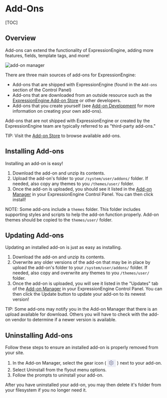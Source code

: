 <!--
    This source file is part of the open source project
    ExpressionEngine User Guide (https://github.com/ExpressionEngine/ExpressionEngine-User-Guide)

    @link      https://expressionengine.com/
    @copyright Copyright (c) 2003-2020, Packet Tide, LLC (https://packettide.com)
    @license   https://expressionengine.com/license Licensed under Apache License, Version 2.0
-->

# Add-Ons

[TOC]

## Overview
Add-ons can extend the functionality of ExpressionEngine, adding more features, fields, template tags, and more!

![add-on manager](_images/addon_page.png)

There are three main sources of add-ons for ExpressionEngine:

- Add-ons that are shipped with ExpressionEngine (found in the `Add-ons` section of the Control Panel)
- Add-ons that are downloaded from an outside resource such as the [ExpressionEngine Add-on Store](https://expressionengine.com/add-ons) or other developers.
- Add-ons that you create yourself (see [Add-on Development](/development/addon-development-structure.md) for more information on creating your own add-ons).

Add-ons that are not shipped with ExpressionEngine or created by the ExpressionEngine team are typically referred to as "third-party add-ons."

TIP: Visit the [Add-on Store](https://expressionengine.com/add-ons) to browse available add-ons.



## Installing Add-ons

Installing an add-on is easy!

1. Download the add-on and unzip its contents.
2. Upload the add-on's folder to your `/system/user/addons/` folder. If needed, also copy any themes to you `/themes/user/` folder.
3. Once the add-on is uploaded, you should see it listed in the [Add-on Manager](control-panel/addons-manager.md) in your ExpressionEngine Control Panel. You can then click install!

NOTE: Some add-ons include a `themes` folder. This folder includes supporting styles and scripts to help the add-on function properly. Add-on themes should be copied to the `themes/user/` folder.

## Updating Add-ons

Updating an installed add-on is just as easy as installing.

1. Download the add-on and unzip its contents.
2. Overwrite any older versions of the add-on that may be in place by upload the add-on's folder to your `/system/user/addons/` folder. If needed, also copy and overwrite any themes to you `/themes/user/` folder. 
3. Once the add-on is uploaded, you will see it listed in the "Updates" tab of the [Add-on Manager](control-panel/addons-manager.md) in your ExpressionEngine Control Panel. You can then click the Update button to update your add-on to its newest version!

TIP: Some add-ons may notify you in the Add-on Manager that there is an upload available for download. Others you will have to check with the add-on vendor to determine if a newer version is available. 

## Uninstalling Add-ons

Follow these steps to ensure an installed add-on is properly removed from your site.

1. In the Add-on Manager, select the gear icon ( <img style="margin-bottom: 0px; vertical-align: middle; display:inline-block;" src="../_images/gear_icon.png" alt="gear icon"> ) next to your add-on.
2. Select Uninstall from the flyout menu options.
3. Follow the prompts to uninstall your add-on.

After you have uninstalled your add-on, you may then delete it's folder from your filesystem if you no longer need it. 

